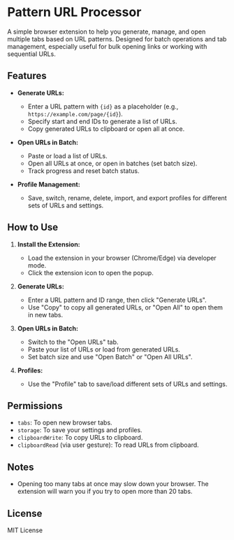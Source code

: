 # Pattern URL Processor

A simple browser extension to help you generate, manage, and open multiple tabs based on URL patterns. Designed for batch operations and tab management, especially useful for bulk opening links or working with sequential URLs.

## Features

- **Generate URLs:**
  - Enter a URL pattern with `{id}` as a placeholder (e.g., `https://example.com/page/{id}`).
  - Specify start and end IDs to generate a list of URLs.
  - Copy generated URLs to clipboard or open all at once.

- **Open URLs in Batch:**
  - Paste or load a list of URLs.
  - Open all URLs at once, or open in batches (set batch size).
  - Track progress and reset batch status.

- **Profile Management:**
  - Save, switch, rename, delete, import, and export profiles for different sets of URLs and settings.

## How to Use

1. **Install the Extension:**
   - Load the extension in your browser (Chrome/Edge) via developer mode.
   - Click the extension icon to open the popup.

2. **Generate URLs:**
   - Enter a URL pattern and ID range, then click "Generate URLs".
   - Use "Copy" to copy all generated URLs, or "Open All" to open them in new tabs.

3. **Open URLs in Batch:**
   - Switch to the "Open URLs" tab.
   - Paste your list of URLs or load from generated URLs.
   - Set batch size and use "Open Batch" or "Open All URLs".

4. **Profiles:**
   - Use the "Profile" tab to save/load different sets of URLs and settings.

## Permissions

- `tabs`: To open new browser tabs.
- `storage`: To save your settings and profiles.
- `clipboardWrite`: To copy URLs to clipboard.
- `clipboardRead` (via user gesture): To read URLs from clipboard.

## Notes

- Opening too many tabs at once may slow down your browser. The extension will warn you if you try to open more than 20 tabs.

## License

MIT License
